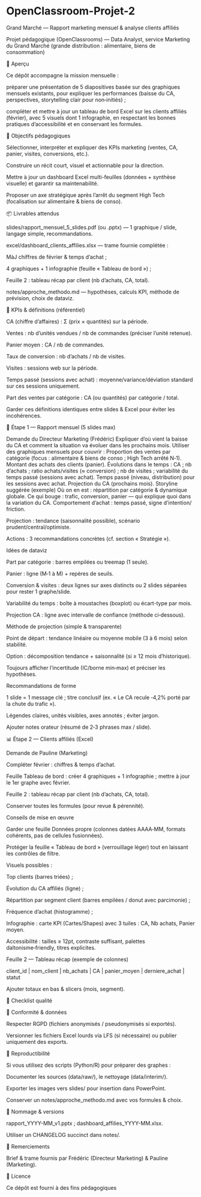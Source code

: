 # OpenClassroom-Projet-2
Grand Marché — Rapport marketing mensuel & analyse clients affiliés

Projet pédagogique (OpenClassrooms) — Data Analyst, service Marketing du Grand Marché (grande distribution : alimentaire, biens de consommation)

🧭 Aperçu

Ce dépôt accompagne la mission mensuelle :

préparer une présentation de 5 diapositives basée sur des graphiques mensuels existants, pour expliquer les performances (baisse du CA, perspectives, storytelling clair pour non‑initiés) ;

compléter et mettre à jour un tableau de bord Excel sur les clients affiliés (février), avec 5 visuels dont 1 infographie, en respectant les bonnes pratiques d’accessibilité et en conservant les formules.

🎯 Objectifs pédagogiques

Sélectionner, interpréter et expliquer des KPIs marketing (ventes, CA, panier, visites, conversions, etc.).

Construire un récit court, visuel et actionnable pour la direction.

Mettre à jour un dashboard Excel multi-feuilles (données + synthèse visuelle) et garantir sa maintenabilité.

Proposer un axe stratégique après l’arrêt du segment High Tech (focalisation sur alimentaire & biens de conso).

📦 Livrables attendus

slides/rapport_mensuel_5_slides.pdf (ou .pptx) — 1 graphique / slide, langage simple, recommandations.

excel/dashboard_clients_affilies.xlsx — trame fournie complétée :

MàJ chiffres de février & temps d’achat ;

4 graphiques + 1 infographie (feuille « Tableau de bord ») ;

Feuille 2 : tableau récap par client (nb d’achats, CA, total).

notes/approche_methodo.md — hypothèses, calculs KPI, méthode de prévision, choix de dataviz.

🔢 KPIs & définitions (référentiel)

CA (chiffre d’affaires) : Σ (prix × quantités) sur la période.

Ventes : nb d’unités vendues / nb de commandes (préciser l’unité retenue).

Panier moyen : CA / nb de commandes.

Taux de conversion : nb d’achats / nb de visites.

Visites : sessions web sur la période.

Temps passé (sessions avec achat) : moyenne/variance/déviation standard sur ces sessions uniquement.

Part des ventes par catégorie : CA (ou quantités) par catégorie / total.

Garder ces définitions identiques entre slides & Excel pour éviter les incohérences.

🧩 Étape 1 — Rapport mensuel (5 slides max)

Demande du Directeur Marketing (Frédéric)
Expliquer d’où vient la baisse du CA et comment la situation va évoluer dans les prochains mois.
Utiliser des graphiques mensuels pour couvrir :
Proportion des ventes par catégorie (focus : alimentaire & biens de conso ; High Tech arrêté N‑1).
Montant des achats des clients (panier).
Évolutions dans le temps : CA ; nb d’achats ; ratio achats/visites (≈ conversion) ; nb de visites ; variabilité du temps passé (sessions avec achat).
Temps passé (niveau, distribution) pour les sessions avec achat.
Projection du CA (prochains mois).
Storyline suggérée (exemple)
Où on en est : répartition par catégorie & dynamique globale.
Ce qui bouge : trafic, conversion, panier — qui explique quoi dans la variation du CA.
Comportement d’achat : temps passé, signe d’intention/ friction.

Projection : tendance (saisonnalité possible), scénario prudent/central/optimiste.

Actions : 3 recommandations concrètes (cf. section « Stratégie »).

Idées de dataviz

Part par catégorie : barres empilées ou treemap (1 seule).

Panier : ligne (M‑1 à M) + repères de seuils.

Conversion & visites : deux lignes sur axes distincts ou 2 slides séparées pour rester 1 graphe/slide.

Variabilité du temps : boîte à moustaches (boxplot) ou écart-type par mois.

Projection CA : ligne avec intervalle de confiance (méthode ci‑dessous).

Méthode de projection (simple & transparente)

Point de départ : tendance linéaire ou moyenne mobile (3 à 6 mois) selon stabilité.

Option : décomposition tendance + saisonnalité (si ≥ 12 mois d’historique).

Toujours afficher l’incertitude (IC/borne min‑max) et préciser les hypothèses.

Recommandations de forme

1 slide = 1 message clé ; titre conclusif (ex. « Le CA recule ‑4,2% porté par la chute du trafic »).

Légendes claires, unités visibles, axes annotés ; éviter jargon.

Ajouter notes orateur (résumé de 2‑3 phrases max / slide).

📊 Étape 2 — Clients affiliés (Excel)

Demande de Pauline (Marketing)

Compléter février : chiffres & temps d’achat.

Feuille Tableau de bord : créer 4 graphiques + 1 infographie ; mettre à jour le 1er graphe avec février.

Feuille 2 : tableau récap par client (nb d’achats, CA, total).

Conserver toutes les formules (pour revue & pérennité).

Conseils de mise en œuvre

Garder une feuille Données propre (colonnes datées AAAA‑MM, formats cohérents, pas de cellules fusionnées).

Protéger la feuille « Tableau de bord » (verrouillage léger) tout en laissant les contrôles de filtre.

Visuels possibles :

Top clients (barres triées) ;

Évolution du CA affiliés (ligne) ;

Répartition par segment client (barres empilées / donut avec parcimonie) ;

Fréquence d’achat (histogramme) ;

Infographie : carte KPI (Cartes/Shapes) avec 3 tuiles : CA, Nb achats, Panier moyen.

Accessibilité : tailles ≥ 12pt, contraste suffisant, palettes daltonisme‑friendly, titres explicites.

Feuille 2 — Tableau récap (exemple de colonnes)

client_id | nom_client | nb_achats | CA | panier_moyen | derniere_achat | statut

Ajouter totaux en bas & slicers (mois, segment).

🧪 Checklist qualité

🔐 Conformité & données

Respecter RGPD (fichiers anonymisés / pseudonymisés si exportés).

Versionner les fichiers Excel lourds via LFS (si nécessaire) ou publier uniquement des exports.

🔧 Reproductibilité 

Si vous utilisez des scripts (Python/R) pour préparer des graphes :

Documenter les sources (data/raw/), le nettoyage (data/interim/).

Exporter les images vers slides/ pour insertion dans PowerPoint.

Conserver un notes/approche_methodo.md avec vos formules & choix.

📝 Nommage & versions

rapport_YYYY-MM_v1.pptx ; dashboard_affilies_YYYY-MM.xlsx.

Utiliser un CHANGELOG succinct dans notes/.

📣 Remerciements

Brief & trame fournis par Frédéric (Directeur Marketing) & Pauline (Marketing).

📜 Licence

Ce dépôt est fourni à des fins pédagogiques

